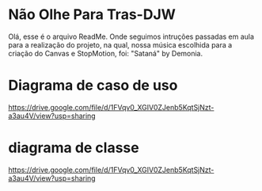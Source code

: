 # Não Olhe Para Tras-DJW

Olá, esse é o arquivo ReadMe. Onde seguimos intruções passadas em aula para a realização do projeto, na qual, nossa música escolhida para a criação do Canvas e StopMotion, foi: "Sataná" by Demonia.

# Diagrama de caso de uso 
https://drive.google.com/file/d/1FVqv0_XGIV0ZJenb5KqtSjNzt-a3au4V/view?usp=sharing

# diagrama de classe 
https://drive.google.com/file/d/1FVqv0_XGIV0ZJenb5KqtSjNzt-a3au4V/view?usp=sharing
